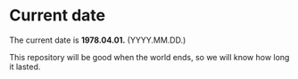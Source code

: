 # Current date

The current date is **1978.04.01.** (YYYY.MM.DD.)

This repository will be good when the world ends, so we will know how long it lasted.